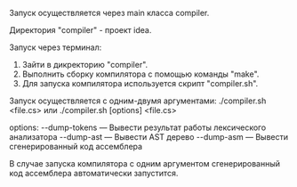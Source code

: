 Запуск осуществляется через main класса compiler.

Директория "compiler" - проект idea.

Запуск через терминал:

1) Зайти в дикректорию "compiler".
2) Выполнить сборку компилятора с помощью команды "make".
3) Для запуска компилятора используется скрипт "compiler.sh".

Запуск осуществляется с одним-двумя аргументами:
./compiler.sh <file.cs> или ./compiler.sh [options] <file.cs>

options:
 --dump-tokens — Вывести результат работы лексического анализатора
 --dump-ast — Вывести AST дерево
 --dump-asm — Вывести сгенерированный код ассемблера

В случае запуска компилятора с одним аргументом сгенерированный код ассемблера автоматически запустится.
